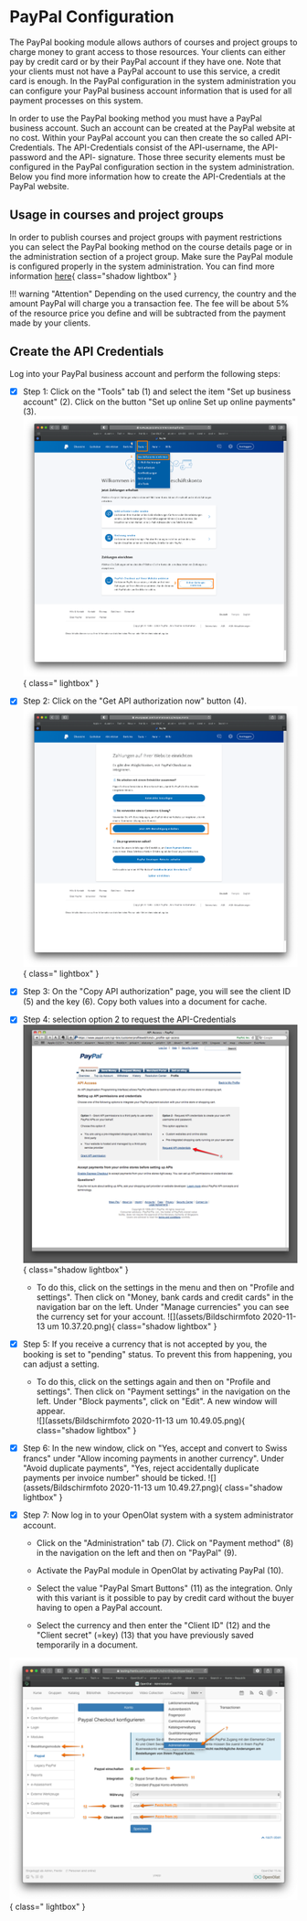 # PayPal Configuration

The PayPal booking module allows authors of courses and project groups to
charge money to grant access to those resources. Your clients can either pay
by credit card or by their PayPal account if they have one. Note that your
clients must not have a PayPal account to use this service, a credit card is
enough. In the PayPal configuration in the system administration you can
configure your PayPal business account information that is used for all
payment processes on this system.

In order to use the PayPal booking method you must have a PayPal business
account. Such an account can be created at the PayPal website at no cost.
Within your PayPal account you can then create the so called API-Credentials.
The API-Credentials consist of the API-username, the API-password and the API-
signature. Those three security elements must be configured in the PayPal
configuration section in the system administration. Below you find more
information how to create the API-Credentials at the PayPal website.

## Usage in courses and project groups

In order to publish courses and project groups with payment restrictions you
can select the PayPal booking method on the course details page or in the
administration section of a project group. Make sure the PayPal module is
configured properly in the system administration. You can find more
information [here](../../manual_user/learningresources/Access_configuration.md){ class="shadow lightbox" }

!!! warning "Attention"
	Depending on the used currency, the country and the amount PayPal will charge
	you a transaction fee. The fee will be about 5% of the resource price you
	define and will be subtracted from the payment made by your clients.


## Create the API Credentials

Log into your PayPal business account and perform the following steps:

- [x] Step 1: Click on the "Tools" tab (1) and select the item
"Set up business account" (2). Click on the button "Set up online
Set up online payments" (3).
![](assets/OpenOlat-PayPal_Config_1.png){ class=" lightbox" }

- [x]  Step 2: Click on the "Get API authorization now" button (4).
![](assets/OpenOlat-PayPal_Config_2.png){ class=" lightbox" }   

- [x] Step 3: On the "Copy API authorization" page, you will see the client ID
(5) and the key (6). Copy both values into a document for
cache.

- [x] Step 4: selection option 2 to request the API-Credentials  
![](assets/paypalconfig4_en.png){ class="shadow lightbox" } 
	
  -  To do this, click on the settings in the menu and then on "Profile and settings". Then click on "Money, bank cards and credit cards" in the navigation bar on the left. Under "Manage currencies" you can see the currency set for your account. 
![](assets/Bildschirmfoto 2020-11-13 um 10.37.20.png){ class="shadow lightbox" } 

- [x] Step 5: If you receive a currency that is not accepted by you, the booking is set to "pending" status. To prevent this from happening, you can adjust a setting.

   -  To do this, click on the settings again and then on "Profile and settings". Then click on "Payment settings" in the navigation on the left. Under "Block payments", click on "Edit". A new window will appear.    
![](assets/Bildschirmfoto 2020-11-13 um 10.49.05.png){ class="shadow lightbox" }

- [x] Step 6: In the new window, click on "Yes, accept and convert to Swiss francs" under "Allow incoming payments in another currency". Under "Avoid duplicate payments", "Yes, reject accidentally duplicate payments per invoice number" should be ticked.
![](assets/Bildschirmfoto 2020-11-13 um 10.49.27.png){ class="shadow lightbox" } 

- [x] Step 7: Now log in to your OpenOlat system with a system administrator account.
  
  - Click on the "Administration" tab (7). Click on "Payment method" (8) in the navigation on the left and then on "PayPal" (9).

  -  Activate the PayPal module in OpenOlat by activating PayPal (10).  

  - Select the value "PayPal Smart Buttons" (11) as the integration. Only with this variant is it possible to pay by credit card without the buyer having to open a PayPal account.

  - Select the currency and then enter the "Client ID" (12) and the "Client secret" (=key) (13) that you have previously saved temporarily in a document. 

![](assets/Paypal_config_4.png){ class=" lightbox" }

